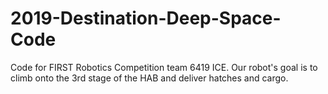 # 2019-Destination-Deep-Space-Code
Code for FIRST Robotics Competition team 6419 ICE.
Our robot's goal is to climb onto the 3rd stage of the HAB and deliver hatches and cargo. 
